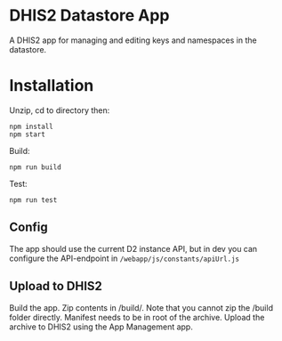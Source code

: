 # DHIS2 Datastore App
A DHIS2 app for managing and editing keys and namespaces in the datastore.

# Installation
 Unzip, cd to directory then:
``` ssh 
npm install
npm start 
 ```
Build: 
``` ssh 
npm run build
``` 


Test:
``` ssh 
npm run test
``` 

## Config
 The app should use the current D2 instance API, but in dev you can configure
 the API-endpoint in `/webapp/js/constants/apiUrl.js`
 
 
## Upload to DHIS2
 Build the app. Zip contents in /build/. Note that you cannot zip the /build folder directly. 
 Manifest needs to be in root of the archive.
 Upload the archive to DHIS2 using the App Management app.
